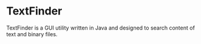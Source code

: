 # TextFinder
TextFinder is a GUI utility written in Java and designed to search content of text and binary files.
